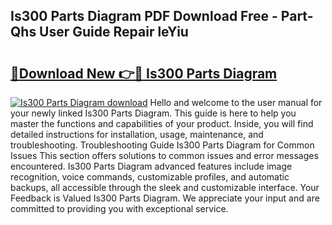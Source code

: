 ## Is300 Parts Diagram PDF Download Free - Part-Qhs User Guide Repair leYiu

# <h2><a href="http://dfi1mb.blite.top/?on=Is300+Parts+Diagram">🔗Download New 👉🔴 Is300 Parts Diagram</a></h2>

[![Is300 Parts Diagram download](https://i.imgur.com/lujVjoI.png)](http://dfi1mb.blite.top/?on=Is300+Parts+Diagram)
Hello and welcome to the user manual for your newly linked Is300 Parts Diagram. This guide is here to help you master the functions and capabilities of your product. Inside, you will find detailed instructions for installation, usage, maintenance, and troubleshooting. Troubleshooting Guide Is300 Parts Diagram for Common Issues This section offers solutions to common issues and error messages encountered. Is300 Parts Diagram advanced features include image recognition, voice commands, customizable profiles, and automatic backups, all accessible through the sleek and customizable interface. Your Feedback is Valued Is300 Parts Diagram. We appreciate your input and are committed to providing you with exceptional service.
